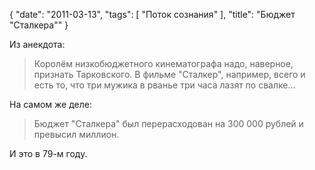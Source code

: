 {
   "date": "2011-03-13",
   "tags": [
      "Поток сознания"
   ],
   "title": "Бюджет \"Сталкера\""
}

Из анекдота:

> Королём низкобюджетного кинематографа надо, наверное, признать Тарковского. В фильме "Сталкер", например, всего и есть то, что три мужика в рванье три часа лазят по свалке...

На самом же деле:

> Бюджет "Сталкера" был перерасходован на 300 000 рублей и превысил миллион.

И это в 79-м году.
